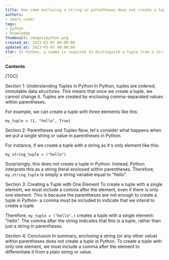 ```yaml
---
title: How come enclosing a string in parentheses does not create a tuple with the string alone?
authors:
- smart_coder
tags:
- python
- knowledge
thumbnail: images/python.png
created_at: 2023-03-07 00:00:00
updated_at: 2023-03-07 00:00:00
tldr: In Python, a comma is required to distinguish a tuple from a string with parentheses.
---
```


**Contents**

[TOC]

Section 1: Understanding Tuples in Python
In Python, tuples are ordered, immutable data structures. This means that once we create a tuple, we cannot change it. Tuples are created by enclosing comma-separated values within parentheses.

For example, we can create a tuple with three elements like this:
```
my_tuple = (1, "hello", True)
```

Section 2: Parentheses and Tuples
Now, let's consider what happens when we put a single string or value in parentheses in Python. 

For instance, if we create a tuple with a string as it's only element like this:
```
my_string_tuple = ("hello")
```

Surprisingly, this does not create a tuple in Python. Instead, Python interprets this as a string literal enclosed within parentheses. Therefore, `my_string_tuple` is simply a string variable equal to "hello".

Section 3: Creating a Tuple with One Element
To create a tuple with a single element, we must include a comma after the element, even if there is only one element. This is because the parentheses are not enough to create a tuple in Python- a comma must be included to indicate that we intend to create a tuple.

Therefore, `my_tuple = ("hello",)` creates a tuple with a single element: "hello". The comma after the string indicates that this is a tuple, rather than just a string in parentheses.

Section 4: Conclusion
In summary, enclosing a string (or any other value) within parentheses does not create a tuple in Python. To create a tuple with only one element, we must include a comma after the element to differentiate it from a plain string or value.
